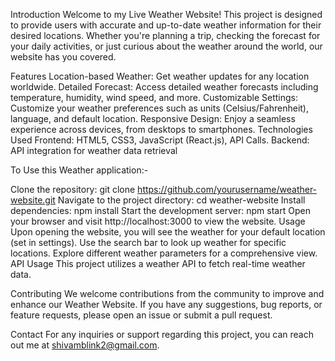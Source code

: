 Introduction
Welcome to my Live Weather Website! This project is designed to provide users with accurate and up-to-date weather information for their desired locations. Whether you're planning a trip, checking the forecast for your daily activities, or just curious about the weather around the world, our website has you covered.

Features
Location-based Weather: Get weather updates for any location worldwide.
Detailed Forecast: Access detailed weather forecasts including temperature, humidity, wind speed, and more.
Customizable Settings: Customize your weather preferences such as units (Celsius/Fahrenheit), language, and default location.
Responsive Design: Enjoy a seamless experience across devices, from desktops to smartphones.
Technologies Used
Frontend: HTML5, CSS3, JavaScript (React.js), API Calls.
Backend: API integration for weather data retrieval

To Use this Weather application:-

Clone the repository: git clone https://github.com/yourusername/weather-website.git
Navigate to the project directory: cd weather-website
Install dependencies: npm install
Start the development server: npm start
Open your browser and visit http://localhost:3000 to view the website.
Usage
Upon opening the website, you will see the weather for your default location (set in settings).
Use the search bar to look up weather for specific locations.
Explore different weather parameters for a comprehensive view.
API Usage
This project utilizes a weather API to fetch real-time weather data.

Contributing
We welcome contributions from the community to improve and enhance our Weather Website. If you have any suggestions, bug reports, or feature requests, please open an issue or submit a pull request.

Contact
For any inquiries or support regarding this project, you can reach out me at shivamblink2@gmail.com.

